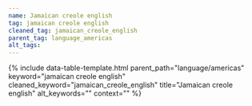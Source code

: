 ```yaml
---
name: Jamaican creole english
tag: jamaican creole english
cleaned_tag: jamaican_creole_english
parent_tag: language_americas
alt_tags: 
---
```


{% include data-table-template.html 
  parent_path="language/americas" 
  keyword="jamaican creole english" 
  cleaned_keyword="jamaican_creole_english" 
  title="Jamaican creole english"
  alt_keywords=""
  context=""
%}

